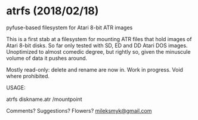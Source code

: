 # atrfs (2018/02/18)
pyfuse-based filesystem for Atari 8-bit ATR images

This is a first stab at a filesystem for mounting ATR files that hold images of
Atari 8-bit disks. So far only tested with SD, ED and DD Atari DOS images.
Unoptimized to almost comedic degree, but rightly so, given the minuscule volume
of data it pushes around.

Mostly read-only: delete and rename are now in. Work in progress. Void where prohibited.


USAGE:

atrfs diskname.atr /mountpoint

Comments? Suggestions? Flowers? mileksmyk@gmail.com
